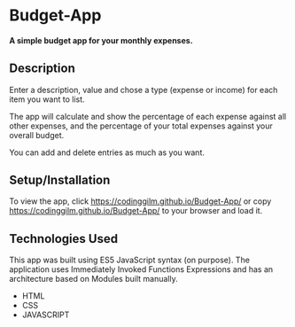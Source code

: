 # Budget-App

#### A simple budget app for your monthly expenses. 

## Description
Enter a description, value and chose a type (expense or income) for each item you want to list. 

The app will calculate and show the percentage of each expense against all other expenses, and the percentage of your total expenses against your overall budget. 

You can add and delete entries as much as you want. 


## Setup/Installation
To view the app, click https://codinggilm.github.io/Budget-App/ or copy https://codinggilm.github.io/Budget-App/ to your browser and load it.

## Technologies Used
This app was built using ES5 JavaScript syntax (on purpose). The application uses Immediately Invoked Functions Expressions and has an architecture based on Modules built manually.

* HTML
* CSS
* JAVASCRIPT
